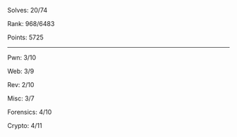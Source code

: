 Solves: 20/74

Rank: 968/6483

Points: 5725

-------------------------------------------------------

Pwn: 3/10

Web: 3/9

Rev: 2/10

Misc: 3/7

Forensics: 4/10

Crypto: 4/11
